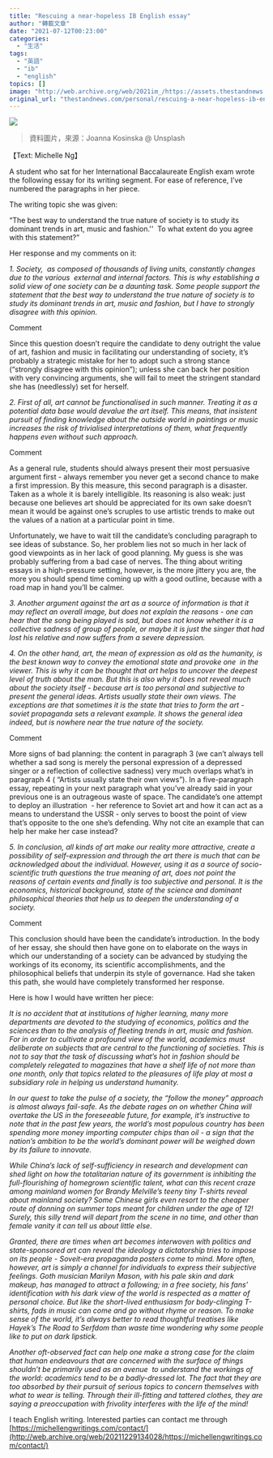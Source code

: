 ```yaml
---
title: "Rescuing a near-hopeless IB English essay"
author: "轉載文章"
date: "2021-07-12T00:23:00"
categories:
  - "生活"
tags:
  - "英語"
  - "ib"
  - "english"
topics: []
image: "http://web.archive.org/web/2021im_/https://assets.thestandnews.com/media/photos/0_PiKMg.png"
original_url: "thestandnews.com/personal/rescuing-a-near-hopeless-ib-english-essay"
---
```

![](http://web.archive.org/web/2021im_/https://assets.thestandnews.com/media/photos/0_PiKMg.png)
> 資料圖片，來源：Joanna Kosinska @ Unsplash

【Text: Michelle Ng】

A student who sat for her International Baccalaureate English exam wrote the following essay for its writing segment. For ease of reference, I’ve numbered the paragraphs in her piece.

The writing topic she was given:

“The best way to understand the true nature of society is to study its dominant trends in art, music and fashion.''  To what extent do you agree with this statement?”

Her response and my comments on it:

_1\. Society,  as composed of thousands of living units, constantly changes due to the various  external and internal factors. This is why establishing a solid view of one society can be a daunting task. Some people support the statement that the best way to understand the true nature of society is to study its dominant trends in art, music and fashion, but I have to strongly disagree with this opinion._

Comment

Since this question doesn’t require the candidate to deny outright the value of art, fashion and music in facilitating our understanding of society, it’s probably a strategic mistake for her to adopt such a strong stance (“strongly disagree with this opinion”); unless she can back her position with very convincing arguments, she will fail to meet the stringent standard she has (needlessly) set for herself.   

_2\. First of all, art cannot be functionalised in such manner. Treating it as a potential data base would devalue the art itself. This means, that insistent pursuit of finding knowledge about the outside world in paintings or music increases the risk of trivialised interpretations of them, what frequently happens even without such approach._ 

Comment

As a general rule, students should always present their most persuasive argument first - always remember you never get a second chance to make a first impression. By this measure, this second paragraph is a disaster. Taken as a whole it is barely intelligible. Its reasoning is also weak: just because one believes art should be appreciated for its own sake doesn’t mean it would be against one’s scruples to use artistic trends to make out the values of a nation at a particular point in time.

Unfortunately, we have to wait till the candidate’s concluding paragraph to see ideas of substance. So, her problem lies not so much in her lack of good viewpoints as in her lack of good planning. My guess is she was probably suffering from a bad case of nerves. The thing about writing essays in a high-pressure setting, however, is the more jittery you are, the more you should spend time coming up with a good outline, because with a road map in hand you’ll be calmer.

_3\. Another argument against the art as a source of information is that it may reflect an overall image, but does not explain the reasons - one can hear that the song being played is sad, but does not know whether it is a collective sadness of group of people, or maybe it is just the singer that had lost his relative and now suffers from a severe depression._ 

_4\. On the other hand, art, the mean of expression as old as the humanity, is the best known way to convey the emotional state and provoke one  in the viewer. This is why it can be thought that art helps to uncover the deepest level of truth about the man. But this is also why it does not reveal much about the society itself - because art is too personal and subjective to present the general ideas. Artists usually state their own views. The exceptions are that sometimes it is the state that tries to form the art - soviet propaganda sets a relevant example. It shows the general idea indeed, but is nowhere near the true nature of the society._

Comment

More signs of bad planning: the content in paragraph 3 (we can’t always tell whether a sad song is merely the personal expression of a depressed singer or a reflection of collective sadness) very much overlaps what’s in paragraph 4 ( “Artists usually state their own views”). In a five-paragraph essay, repeating in your next paragraph what you’ve already said in your previous one is an outrageous waste of space. The candidate’s one attempt to deploy an illustration  - her reference to Soviet art and how it can act as a means to understand the USSR - only serves to boost the point of view that’s opposite to the one she’s defending. Why not cite an example that can help her make her case instead?

_5\. In conclusion, all kinds of art make our reality more attractive, create a possibility of self-expression and through the art there is much that can be acknowledged about the individual. However, using it as a source of socio-scientific truth questions the true meaning of art, does not point the reasons of certain events and finally is too subjective and personal. It is the economics, historical background, state of the science and dominant philosophical theories that help us to deepen the understanding of a society._

Comment

This conclusion should have been the candidate’s introduction. In the body of her essay, she should then have gone on to elaborate on the ways in which our understanding of a society can be advanced by studying the workings of its economy, its scientific accomplishments, and the philosophical beliefs that underpin its style of governance. Had she taken this path, she would have completely transformed her response.

  
Here is how I would have written her piece:

_It is no accident that at institutions of higher learning, many more departments are devoted to the studying of economics, politics and the sciences than to the analysis of fleeting trends in art, music and fashion. For in order to cultivate a profound view of the world, academics must deliberate on subjects that are central to the functioning of societies. This is not to say that the task of discussing what’s hot in fashion should be completely relegated to magazines that have a shelf life of not more than one month, only that topics related to the pleasures of life play at most a subsidiary role in helping us understand humanity._

_In our quest to take the pulse of a society, the “follow the money” approach is almost always fail-safe. As the debate rages on on whether China will overtake the US in the foreseeable future, for example, it’s instructive to note that in the past few years, the world’s most populous country has been spending more money importing computer chips than oil - a sign that the nation’s ambition to be the world’s dominant power will be weighed down by its failure to innovate._ 

_While China’s lack of self-sufficiency in research and development can shed light on how the totalitarian nature of its government is inhibiting the full-flourishing of homegrown scientific talent, what can this recent craze among mainland women for Brandy Melville’s teeny tiny T-shirts reveal about mainland society? Some Chinese girls even resort to the cheaper route of donning on summer tops meant for children under the age of 12! Surely, this silly trend will depart from the scene in no time, and other than female vanity it can tell us about little else._

_Granted, there are times when art becomes interwoven with politics and state-sponsored art can reveal the ideology a dictatorship tries to impose on its people - Soveit-era propaganda posters come to mind. More often, however, art is simply a channel for individuals to express their subjective feelings. Goth musician Marilyn Mason, with his pale skin and dark makeup, has managed to attract a following; in a free society, his fans’ identification with his dark view of the world is respected as a matter of personal choice. But like the short-lived enthusiasm for body-clinging T-shirts, fads in music can come and go without rhyme or reason. To make sense of the world, it’s always better to read thoughtful treatises like Hayek’s The Road to Serfdom than waste time wondering why some people like to put on dark lipstick._ 

_Another oft-observed fact can help one make a strong case for the claim that human endeavours that are concerned with the surface of things shouldn’t be primarily used as an avenue  to understand the workings of the world: academics tend to be a badly-dressed lot. The fact that they are too absorbed by their pursuit of serious topics to concern themselves with what to wear is telling. Through their ill-fitting and tattered clothes, they are saying a preoccupation with frivolity interferes with the life of the mind!_

I teach English writing. Interested parties can contact me through [https://michellengwritings.com/contact/](http://web.archive.org/web/20211229134028/https://michellengwritings.com/contact/)